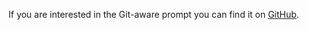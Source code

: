 If you are interested in the Git-aware prompt you can find it on
[GitHub](https://github.com/jimeh/git-aware-prompt).
